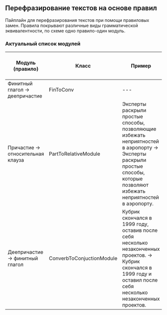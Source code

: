 ## Перефразирование текстов на основе правил

Пайплайн для перефразирования текстов при помощи правиловых замен. Правила покрывают различные виды грамматической эквивалентности, по схеме одно правило-один модуль. 

### Актуальный список модулей

| Модуль (правило) | Класс | Пример | Ограничения (что правилом не обрабатывается) | Обратный модуль (если есть) |
| --- | --- | --- | --- | --- |
| Финитный глагол → деепричастие | FinToConv | --- | --- | --- |
| Причастие → относительная клауза | PartToRelativeModule | Эксперты раскрыли простые способы, позволяющие избежать неприятностей в аэропорту -> Эксперты раскрыли простые способы, которые позволяют избежать неприятностей в аэропорту. | причастный оборот перед вершиной | --- |
| Деепричастие → финитный глагол | ConverbToConjuctionModule  | Кубрик скончался в 1999 году, оставив после себя несколько незаконченных проектов. → Кубрик скончался в 1999 году и оставил после себя несколько незаконченных проектов.  | --- | --- |

